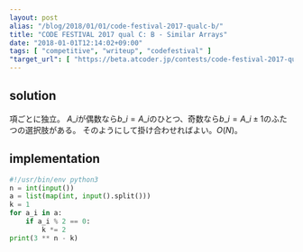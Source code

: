 ```yaml
---
layout: post
alias: "/blog/2018/01/01/code-festival-2017-qualc-b/"
title: "CODE FESTIVAL 2017 qual C: B - Similar Arrays"
date: "2018-01-01T12:14:02+09:00"
tags: [ "competitive", "writeup", "codefestival" ]
"target_url": [ "https://beta.atcoder.jp/contests/code-festival-2017-qualc/tasks/code_festival_2017_qualc_b" ]
---
```


## solution

項ごとに独立。
$A\_i$が偶数なら$b\_i = A\_i$のひとつ、奇数なら$b\_i = A\_i \pm 1$のふたつの選択肢がある。
そのようにして掛け合わせればよい。$O(N)$。

## implementation

``` python
#!/usr/bin/env python3
n = int(input())
a = list(map(int, input().split()))
k = 1
for a_i in a:
    if a_i % 2 == 0:
        k *= 2
print(3 ** n - k)
```
